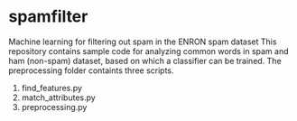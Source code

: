 # spamfilter
Machine learning for filtering out spam in the ENRON spam dataset
This repository contains sample code for analyzing common words in spam and ham (non-spam) dataset, based on which a classifier can be trained. The preprocessing folder containts three scripts.
1. find_features.py
2. match_attributes.py
3. preprocessing.py
